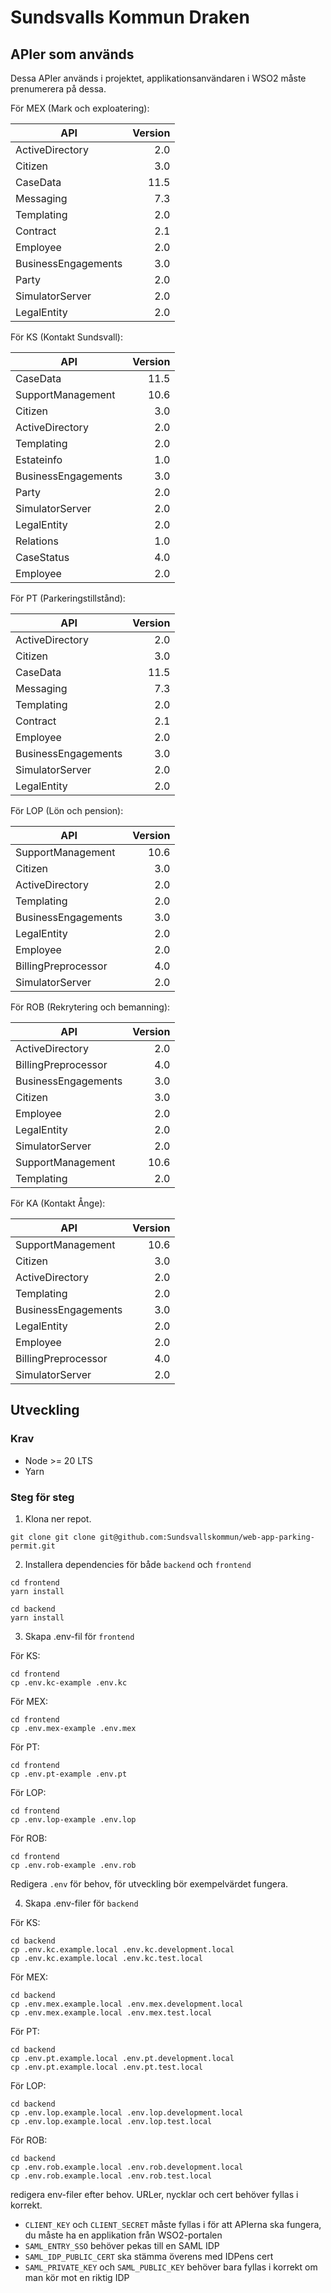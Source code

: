 # Sundsvalls Kommun Draken

## APIer som används

Dessa APIer används i projektet, applikationsanvändaren i WSO2 måste prenumerera på dessa.

För MEX (Mark och exploatering):

| API                 | Version |
| ------------------- | ------: |
| ActiveDirectory     |     2.0 |
| Citizen             |     3.0 |
| CaseData            |    11.5 |
| Messaging           |     7.3 |
| Templating          |     2.0 |
| Contract            |     2.1 |
| Employee            |     2.0 |
| BusinessEngagements |     3.0 |
| Party               |     2.0 |
| SimulatorServer     |     2.0 |
| LegalEntity         |     2.0 |

För KS (Kontakt Sundsvall):

| API                 | Version |
| ------------------- | ------: |
| CaseData            |    11.5 |
| SupportManagement   |    10.6 |
| Citizen             |     3.0 |
| ActiveDirectory     |     2.0 |
| Templating          |     2.0 |
| Estateinfo          |     1.0 |
| BusinessEngagements |     3.0 |
| Party               |     2.0 |
| SimulatorServer     |     2.0 |
| LegalEntity         |     2.0 |
| Relations           |     1.0 |
| CaseStatus          |     4.0 |
| Employee            |     2.0 |

För PT (Parkeringstillstånd):

| API                 | Version |
| ------------------- | ------: |
| ActiveDirectory     |     2.0 |
| Citizen             |     3.0 |
| CaseData            |    11.5 |
| Messaging           |     7.3 |
| Templating          |     2.0 |
| Contract            |     2.1 |
| Employee            |     2.0 |
| BusinessEngagements |     3.0 |
| SimulatorServer     |     2.0 |
| LegalEntity         |     2.0 |

För LOP (Lön och pension):

| API                 | Version |
| ------------------- | ------: |
| SupportManagement   |    10.6 |
| Citizen             |     3.0 |
| ActiveDirectory     |     2.0 |
| Templating          |     2.0 |
| BusinessEngagements |     3.0 |
| LegalEntity         |     2.0 |
| Employee            |     2.0 |
| BillingPreprocessor |     4.0 |
| SimulatorServer     |     2.0 |

För ROB (Rekrytering och bemanning):

| API                 | Version |
| ------------------- | ------: |
| ActiveDirectory     |     2.0 |
| BillingPreprocessor |     4.0 |
| BusinessEngagements |     3.0 |
| Citizen             |     3.0 |
| Employee            |     2.0 |
| LegalEntity         |     2.0 |
| SimulatorServer     |     2.0 |
| SupportManagement   |    10.6 |
| Templating          |     2.0 |

För KA (Kontakt Ånge):

| API                 | Version |
| ------------------- | ------: |
| SupportManagement   |    10.6 |
| Citizen             |     3.0 |
| ActiveDirectory     |     2.0 |
| Templating          |     2.0 |
| BusinessEngagements |     3.0 |
| LegalEntity         |     2.0 |
| Employee            |     2.0 |
| BillingPreprocessor |     4.0 |
| SimulatorServer     |     2.0 |

## Utveckling

### Krav

- Node >= 20 LTS
- Yarn

### Steg för steg

1. Klona ner repot.

```
git clone git clone git@github.com:Sundsvallskommun/web-app-parking-permit.git
```

2. Installera dependencies för både `backend` och `frontend`

```
cd frontend
yarn install

cd backend
yarn install
```

3. Skapa .env-fil för `frontend`

För KS:

```
cd frontend
cp .env.kc-example .env.kc
```

För MEX:

```
cd frontend
cp .env.mex-example .env.mex
```

För PT:

```
cd frontend
cp .env.pt-example .env.pt
```

För LOP:

```
cd frontend
cp .env.lop-example .env.lop
```

För ROB:

```
cd frontend
cp .env.rob-example .env.rob
```

Redigera `.env` för behov, för utveckling bör exempelvärdet fungera.

4. Skapa .env-filer för `backend`

För KS:

```
cd backend
cp .env.kc.example.local .env.kc.development.local
cp .env.kc.example.local .env.kc.test.local
```

För MEX:

```
cd backend
cp .env.mex.example.local .env.mex.development.local
cp .env.mex.example.local .env.mex.test.local
```

För PT:

```
cd backend
cp .env.pt.example.local .env.pt.development.local
cp .env.pt.example.local .env.pt.test.local
```

För LOP:

```
cd backend
cp .env.lop.example.local .env.lop.development.local
cp .env.lop.example.local .env.lop.test.local
```

För ROB:

```
cd backend
cp .env.rob.example.local .env.rob.development.local
cp .env.rob.example.local .env.rob.test.local
```

redigera env-filer efter behov. URLer, nycklar och cert behöver fyllas i korrekt.

- `CLIENT_KEY` och `CLIENT_SECRET` måste fyllas i för att APIerna ska fungera, du måste ha en applikation från WSO2-portalen
- `SAML_ENTRY_SSO` behöver pekas till en SAML IDP
- `SAML_IDP_PUBLIC_CERT` ska stämma överens med IDPens cert
- `SAML_PRIVATE_KEY` och `SAML_PUBLIC_KEY` behöver bara fyllas i korrekt om man kör mot en riktig IDP
